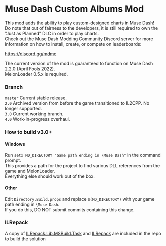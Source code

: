 # Muse Dash Custom Albums Mod

This mod adds the ability to play custom-designed charts in Muse Dash!  
Do note that out of fairness to the developers, it is still required to own the "Just as Planned" DLC in order to play charts.  
Check out the Muse Dash Modding Community Discord server for more information on how to install, create, or compete on leaderboards:

https://discord.gg/mdmc

The current version of the mod is guaranteed to function on Muse Dash 2.2.0 (April Fools 2022).  
MelonLoader 0.5.x is required.

### Branch
`master` Current stable release.  
`2.0` Archived version from before the game transitioned to IL2CPP. No longer supported.  
`3.0` Current working branch.  
`4.0` Work-in-progress overhaul.

### How to build v3.0+

#### Windows
Run `setx MD_DIRECTORY "Game path ending in \Muse Dash"` in the command prompt.  
This provides a path for the project to find various DLL references from the game and MelonLoader.  
Everything else should work out of the box.

#### Other
Edit `Directory.Build.props` and replace `$(MD_DIRECTORY)` with your game path ending in `\Muse Dash`.  
If you do this, DO NOT submit commits containing this change.

### ILRepack
A copy of [ILRepack.Lib.MSBuild.Task](https://github.com/ravibpatel/ILRepack.Lib.MSBuild.Task) and [ILRepack](https://github.com/gluck/il-repack) are included in the repo to build the solution
